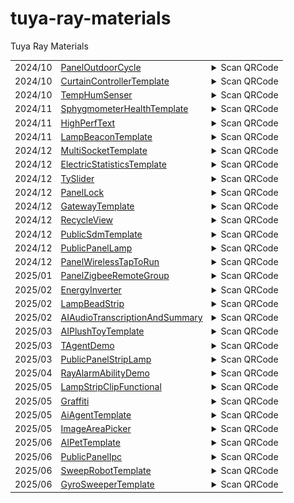 # tuya-ray-materials
Tuya Ray Materials

<!-- txp-asset-qrcode-start -->
<table>
<tr>
  <td id="PanelOutdoorCycle">2024/10</td>
  <td><a href="https://github.com/Tuya-Community/tuya-ray-materials?path=template/PanelOutdoorCycle">PanelOutdoorCycle</a></td>
  <td>
  <details>
  <summary>Scan QRCode</summary>
  <img src="./qrCode/template-PanelOutdoorCycle.png" width="100" height="100">
  </details>
  </td>
</tr>

<tr>
  <td id="CurtainControllerTemplate">2024/10</td>
  <td><a href="https://github.com/Tuya-Community/tuya-ray-materials?path=template/CurtainControllerTemplate">CurtainControllerTemplate</a></td>
  <td>
  <details>
  <summary>Scan QRCode</summary>
  <img src="./qrCode/template-CurtainControllerTemplate.png" width="100" height="100">
  </details>
  </td>
</tr>

<tr>
  <td id="TempHumSenser">2024/10</td>
  <td><a href="https://github.com/Tuya-Community/tuya-ray-materials?path=template/TempHumSenser">TempHumSenser</a></td>
  <td>
  <details>
  <summary>Scan QRCode</summary>
  <img src="./qrCode/template-TempHumSenser.png" width="100" height="100">
  </details>
  </td>
</tr>

<tr>
  <td id="SphygmometerHealthTemplate">2024/11</td>
  <td><a href="https://github.com/Tuya-Community/tuya-ray-materials?path=template/SphygmometerHealthTemplate">SphygmometerHealthTemplate</a></td>
  <td>
  <details>
  <summary>Scan QRCode</summary>
  <img src="./qrCode/template-SphygmometerHealthTemplate.png" width="100" height="100">
  </details>
  </td>
</tr>

<tr>
  <td id="HighPerfText">2024/11</td>
  <td><a href="https://github.com/Tuya-Community/tuya-ray-materials?path=materials/HighPerfText">HighPerfText</a></td>
  <td>
  <details>
  <summary>Scan QRCode</summary>
  <img src="./qrCode/materials-HighPerfText.png" width="100" height="100">
  </details>
  </td>
</tr>

<tr>
  <td id="LampBeaconTemplate">2024/11</td>
  <td><a href="https://github.com/Tuya-Community/tuya-ray-materials?path=template/LampBeaconTemplate">LampBeaconTemplate</a></td>
  <td>
  <details>
  <summary>Scan QRCode</summary>
  <img src="./qrCode/template-LampBeaconTemplate.png" width="100" height="100">
  </details>
  </td>
</tr>

<tr>
  <td id="MultiSocketTemplate">2024/12</td>
  <td><a href="https://github.com/Tuya-Community/tuya-ray-materials?path=template/MultiSocketTemplate">MultiSocketTemplate</a></td>
  <td>
  <details>
  <summary>Scan QRCode</summary>
  <img src="./qrCode/template-MultiSocketTemplate.png" width="100" height="100">
  </details>
  </td>
</tr>

<tr>
  <td id="ElectricStatisticsTemplate">2024/12</td>
  <td><a href="https://github.com/Tuya-Community/tuya-ray-materials?path=template/ElectricStatisticsTemplate">ElectricStatisticsTemplate</a></td>
  <td>
  <details>
  <summary>Scan QRCode</summary>
  <img src="./qrCode/template-ElectricStatisticsTemplate.png" width="100" height="100">
  </details>
  </td>
</tr>

<tr>
  <td id="TySlider">2024/12</td>
  <td><a href="https://github.com/Tuya-Community/tuya-ray-materials?path=materials/TySlider">TySlider</a></td>
  <td>
  <details>
  <summary>Scan QRCode</summary>
  <img src="./qrCode/materials-TySlider.png" width="100" height="100">
  </details>
  </td>
</tr>

<tr>
  <td id="PanelLock">2024/12</td>
  <td><a href="https://github.com/Tuya-Community/tuya-ray-materials?path=template/PanelLock">PanelLock</a></td>
  <td>
  <details>
  <summary>Scan QRCode</summary>
  <img src="./qrCode/template-PanelLock.png" width="100" height="100">
  </details>
  </td>
</tr>

<tr>
  <td id="GatewayTemplate">2024/12</td>
  <td><a href="https://github.com/Tuya-Community/tuya-ray-materials?path=template/GatewayTemplate">GatewayTemplate</a></td>
  <td>
  <details>
  <summary>Scan QRCode</summary>
  <img src="./qrCode/template-GatewayTemplate.png" width="100" height="100">
  </details>
  </td>
</tr>

<tr>
  <td id="RecycleView">2024/12</td>
  <td><a href="https://github.com/Tuya-Community/tuya-ray-materials?path=materials/RecycleView">RecycleView</a></td>
  <td>
  <details>
  <summary>Scan QRCode</summary>
  <img src="./qrCode/materials-RecycleView.png" width="100" height="100">
  </details>
  </td>
</tr>

<tr>
  <td id="PublicSdmTemplate">2024/12</td>
  <td><a href="https://github.com/Tuya-Community/tuya-ray-materials?path=template/PublicSdmTemplate">PublicSdmTemplate</a></td>
  <td>
  <details>
  <summary>Scan QRCode</summary>
  <img src="./qrCode/template-PublicSdmTemplate.png" width="100" height="100">
  </details>
  </td>
</tr>

<tr>
  <td id="PublicPanelLamp">2024/12</td>
  <td><a href="https://github.com/Tuya-Community/tuya-ray-materials?path=template/PublicPanelLamp">PublicPanelLamp</a></td>
  <td>
  <details>
  <summary>Scan QRCode</summary>
  <img src="./qrCode/template-PublicPanelLamp.png" width="100" height="100">
  </details>
  </td>
</tr>

<tr>
  <td id="PanelWirelessTapToRun">2024/12</td>
  <td><a href="https://github.com/Tuya-Community/tuya-ray-materials?path=template/PanelWirelessTapToRun">PanelWirelessTapToRun</a></td>
  <td>
  <details>
  <summary>Scan QRCode</summary>
  <img src="./qrCode/template-PanelWirelessTapToRun.png" width="100" height="100">
  </details>
  </td>
</tr>

<tr>
  <td id="PanelZigbeeRemoteGroup">2025/01</td>
  <td><a href="https://github.com/Tuya-Community/tuya-ray-materials?path=template/PanelZigbeeRemoteGroup">PanelZigbeeRemoteGroup</a></td>
  <td>
  <details>
  <summary>Scan QRCode</summary>
  <img src="./qrCode/template-PanelZigbeeRemoteGroup.png" width="100" height="100">
  </details>
  </td>
</tr>

<tr>
  <td id="EnergyInverter">2025/02</td>
  <td><a href="https://github.com/Tuya-Community/tuya-ray-materials?path=template/EnergyInverter">EnergyInverter</a></td>
  <td>
  <details>
  <summary>Scan QRCode</summary>
  <img src="./qrCode/template-EnergyInverter.png" width="100" height="100">
  </details>
  </td>
</tr>

<tr>
  <td id="LampBeadStrip">2025/02</td>
  <td><a href="https://github.com/Tuya-Community/tuya-ray-materials?path=materials/LampBeadStrip">LampBeadStrip</a></td>
  <td>
  <details>
  <summary>Scan QRCode</summary>
  <img src="./qrCode/materials-LampBeadStrip.png" width="100" height="100">
  </details>
  </td>
</tr>

<tr>
  <td id="AIAudioTranscriptionAndSummary">2025/02</td>
  <td><a href="https://github.com/Tuya-Community/tuya-ray-materials?path=template/AIAudioTranscriptionAndSummary">AIAudioTranscriptionAndSummary</a></td>
  <td>
  <details>
  <summary>Scan QRCode</summary>
  <a href="https://developer.tuya.com/material/library_hKiOVClc/component?code=AIAudioTranscriptionAndSummary" target="_blank">View Details</a>
  </details>
  </td>
</tr>

<tr>
  <td id="AIPlushToyTemplate">2025/03</td>
  <td><a href="https://github.com/Tuya-Community/tuya-ray-materials?path=template/AIPlushToyTemplate">AIPlushToyTemplate</a></td>
  <td>
  <details>
  <summary>Scan QRCode</summary>
  <img src="./qrCode/template-AIPlushToyTemplate.png" width="100" height="100">
  </details>
  </td>
</tr>

<tr>
  <td id="TAgentDemo">2025/03</td>
  <td><a href="https://github.com/Tuya-Community/tuya-ray-materials?path=example/TAgentDemo">TAgentDemo</a></td>
  <td>
  <details>
  <summary>Scan QRCode</summary>
  <img src="./qrCode/example-TAgentDemo.png" width="100" height="100">
  </details>
  </td>
</tr>

<tr>
  <td id="PublicPanelStripLamp">2025/03</td>
  <td><a href="https://github.com/Tuya-Community/tuya-ray-materials?path=template/PublicPanelStripLamp">PublicPanelStripLamp</a></td>
  <td>
  <details>
  <summary>Scan QRCode</summary>
  <img src="./qrCode/template-PublicPanelStripLamp.png" width="100" height="100">
  </details>
  </td>
</tr>

<tr>
  <td id="RayAlarmAbilityDemo">2025/04</td>
  <td><a href="https://github.com/Tuya-Community/tuya-ray-materials?path=example/RayAlarmAbilityDemo">RayAlarmAbilityDemo</a></td>
  <td>
  <details>
  <summary>Scan QRCode</summary>
  <img src="./qrCode/example-RayAlarmAbilityDemo.png" width="100" height="100">
  </details>
  </td>
</tr>

<tr>
  <td id="LampStripClipFunctional">2025/05</td>
  <td><a href="https://github.com/Tuya-Community/tuya-ray-materials?path=functional-page/LampStripClipFunctional">LampStripClipFunctional</a></td>
  <td>
  <details>
  <summary>Scan QRCode</summary>
  <img src="./qrCode/functional-page-LampStripClipFunctional.png" width="100" height="100">
  </details>
  </td>
</tr>

<tr>
  <td id="Graffiti">2025/05</td>
  <td><a href="https://github.com/Tuya-Community/tuya-ray-materials?path=materials/Graffiti">Graffiti</a></td>
  <td>
  <details>
  <summary>Scan QRCode</summary>
  <img src="./qrCode/materials-Graffiti.png" width="100" height="100">
  </details>
  </td>
</tr>

<tr>
  <td id="AiAgentTemplate">2025/05</td>
  <td><a href="https://github.com/Tuya-Community/tuya-ray-materials?path=template/AiAgentTemplate">AiAgentTemplate</a></td>
  <td>
  <details>
  <summary>Scan QRCode</summary>
  <a href="https://developer.tuya.com/material/library_hKiOVClc/component?code=AiAgentTemplate" target="_blank">View Details</a>
  </details>
  </td>
</tr>

<tr>
  <td id="ImageAreaPicker">2025/05</td>
  <td><a href="https://github.com/Tuya-Community/tuya-ray-materials?path=materials/ImageAreaPicker">ImageAreaPicker</a></td>
  <td>
  <details>
  <summary>Scan QRCode</summary>
  <img src="./qrCode/materials-ImageAreaPicker.png" width="100" height="100">
  </details>
  </td>
</tr>

<tr>
  <td id="AIPetTemplate">2025/06</td>
  <td><a href="https://github.com/Tuya-Community/tuya-ray-materials?path=template/AIPetTemplate">AIPetTemplate</a></td>
  <td>
  <details>
  <summary>Scan QRCode</summary>
  <a href="https://developer.tuya.com/material/library_hKiOVClc/component?code=AIPetTemplate" target="_blank">View Details</a>
  </details>
  </td>
</tr>

<tr>
  <td id="PublicPanelIpc">2025/06</td>
  <td><a href="https://github.com/Tuya-Community/tuya-ray-materials?path=template/PublicPanelIpc">PublicPanelIpc</a></td>
  <td>
  <details>
  <summary>Scan QRCode</summary>
  <a href="https://developer.tuya.com/material/library_hKiOVClc/component?code=PublicPanelIpc" target="_blank">View Details</a>
  </details>
  </td>
</tr>

<tr>
  <td id="SweepRobotTemplate">2025/06</td>
  <td><a href="https://github.com/Tuya-Community/tuya-ray-materials?path=template/SweepRobotTemplate">SweepRobotTemplate</a></td>
  <td>
  <details>
  <summary>Scan QRCode</summary>
  <img src="./qrCode/template-SweepRobotTemplate.png" width="100" height="100">
  </details>
  </td>
</tr>

<tr>
  <td id="GyroSweeperTemplate">2025/06</td>
  <td><a href="https://github.com/Tuya-Community/tuya-ray-materials?path=template/GyroSweeperTemplate">GyroSweeperTemplate</a></td>
  <td>
  <details>
  <summary>Scan QRCode</summary>
  <a href="https://developer.tuya.com/material/library_hKiOVClc/component?code=GyroSweeperTemplate" target="_blank">View Details</a>
  </details>
  </td>
</tr>
</table>
<!-- txp-asset-qrcode-end -->